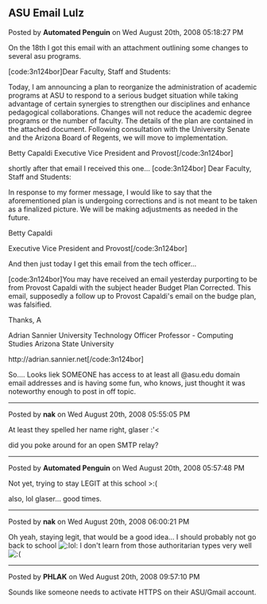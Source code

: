 ## ASU Email Lulz
Posted by **Automated Penguin** on Wed August 20th, 2008 05:18:27 PM

On the 18th I got this email with an attachment outlining some changes to several asu programs.

[code:3n124bor]Dear Faculty, Staff and Students&#58;

Today, I am announcing a plan to reorganize the administration of academic programs at ASU to respond to a serious budget situation while taking advantage of certain synergies to strengthen our disciplines and enhance pedagogical collaborations&#46;  Changes will not reduce the academic degree programs or the number of faculty&#46;  The details of the plan are contained in the attached document&#46;  Following consultation with the University Senate and the Arizona Board of Regents, we will move to implementation&#46;

Betty Capaldi
Executive Vice President and Provost[/code:3n124bor]

shortly after that email I received this one...
[code:3n124bor]
Dear Faculty, Staff and Students&#58;

In response to my former message, I would like to say that the aforementioned plan is undergoing corrections and is not meant to be taken as a finalized picture&#46; We will be making adjustments as needed in the future&#46;


Betty Capaldi

Executive Vice President and Provost[/code:3n124bor]


And then just today I get this email from the tech officer...

[code:3n124bor]You may have received an email yesterday purporting to be from Provost Capaldi with the subject header Budget Plan Corrected&#46;  This email, supposedly a follow up to Provost Capaldi's email on the budge plan, was falsified&#46;  

Thanks,
A

Adrian Sannier
University Technology Officer
Professor - Computing Studies
Arizona State University

http&#58;//adrian&#46;sannier&#46;net[/code:3n124bor]

So.... Looks liek SOMEONE has access to at least all @asu.edu domain email addresses and is having some fun, who knows, just thought it was noteworthy enough to post in off topic.

--------------------------------------------------------------------------------

Posted by **nak** on Wed August 20th, 2008 05:55:05 PM

At least they spelled her name right, glaser :'&lt;

did you poke around for an open SMTP relay?

--------------------------------------------------------------------------------

Posted by **Automated Penguin** on Wed August 20th, 2008 05:57:48 PM

Not yet, trying to stay LEGIT at this school &gt;:(

also, lol glaser... good times.

--------------------------------------------------------------------------------

Posted by **nak** on Wed August 20th, 2008 06:00:21 PM

Oh yeah, staying legit, that would be a good idea... I should probably not go back to school  <!-- s:lol: --><img src="{SMILIES_PATH}/icon_lol.gif" alt=":lol:" title="Laughing" /><!-- s:lol: --> I don't learn from those authoritarian types very well <!-- s:( --><img src="{SMILIES_PATH}/icon_e_sad.gif" alt=":(" title="Sad" /><!-- s:( -->

--------------------------------------------------------------------------------

Posted by **PHLAK** on Wed August 20th, 2008 09:57:10 PM

Sounds like someone needs to activate HTTPS on their ASU/Gmail account.
